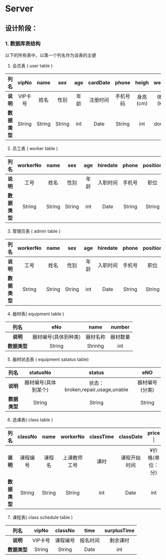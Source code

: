# Server

## 设计阶段：


### 1. 数据库表结构
以下的所有表中，以第一个列名作为该表的主键
1. 会员表 ( user table )

| **列名** | vipNo | name | sex | age | cardDate | phone | heigh | weight | pwd |
| :----: | :----: | :----: | :----: | :----: | :----: | :----: | :----: | :----: | :----: |
| **说明** | VIP卡号 | 姓名 | 性别 | 年龄 | 注册时间 | 手机号码 | 身高(cm) | 体重(kg) |  密码 |
| **数据类型** | String | String | String | int | Date | String | int | double | String(MD5) |


2. 员工表 ( worker table )

| **列名** | workerNo | name | sex | age | hiredate | phone | position | info | pwd |
| :----: | :----: | :----: | :----: | :----: | :----: | :----: | :----: | :----: | :----: |
| **说明** | 工号 | 姓名 | 性别 | 年龄 | 入职时间 | 手机号 | 职位 | 备注信息 | 密码 |
| **数据类型** | String | String | String | int | Date | String | String | String | String(MD5) |


3. 管理员表 ( admin table )

| **列名** | workerNo | name | sex | age | hiredate | phone | position | info | pwd |
| :----: | :----: | :----: | :----: | :----: | :----: | :----: | :----: | :----: | :----: |
| **说明** | 工号 | 姓名 | 性别 | 年龄 | 入职时间 | 手机号 | 职位 | 备注信息 | 密码 |
| **数据类型** | String | String | String | int | Date | String | String | String | String(MD5) |


4. 器材表( equipment table )

| **列名** | eNo | name | number |
| :----: | :----: | :----: | :----: |
| **说明** | 器材编号(具体到种类) | 器材名称 | 器材数量 |
| **数据类型** | String | Strinhg | int |

5. 器材状态表 ( equipment satatus table)

| **列名** | statusNo | status | eNO |
| :----: | :----: | :----: | :----: |
| **说明** | 器材编号(具体到某个) | 状态：broken,repair,usage,unable | 器材编号(分类) |
| **数据类型** | String | String | String |


6. 选课表( class table )

| **列名** | classNo | name | workerNo | classTime | classDate | price ｜
| :----: | :----: | :----: | :----: | :----: | :----: | :----: |
| **说明** | 课程编号 | 课程名 | 上课教师工号 | 课时 | 课程开始时间 | ¥价格(单位：分) |
| **数据类型** | String | String | String | int | Date | int |


7. 课程表( class schedule table )

| **列名** | vipNo | classNo | time | surplusTime |
| :----: | :----: | :----: | :----: | :----: |
| **说明** | VIP卡号 | 课程编号 | 报名时间 | 剩余课时 |
| **数据类型** | String | String | Date | int |
